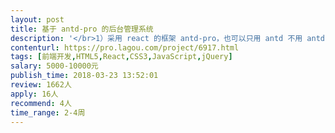 ```yaml
---                
layout: post       
title: 基于 antd-pro 的后台管理系统           
description: '</br>1）采用 react 的框架 antd-pro，也可以只用 antd 不用 antd-pro；</br>2）用户管理（增删改查）和登录（用户名密码，手机号，微信）</br>3）角色管理（增删改查）</br>4）设备管理（增删改查）</br>5）数据展示（曲线图）</br>6）地图分布（百度地图API）</br>7）其它辅助功能模块</br>'     
contenturl: https://pro.lagou.com/project/6917.html      
tags: [前端开发,HTML5,React,CSS3,JavaScript,jQuery]            
salary: 5000-10000元          
publish_time: 2018-03-23 13:52:01         
review: 1662人                   
apply: 16人                   
recommend: 4人                   
time_range: 2-4周              
---                 
```

